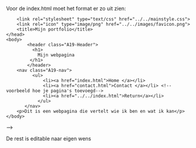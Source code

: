 Voor de index.html moet het format er zo uit zien:

<!--<!DOCTYPE HTML>
<html lang="nl">
    <head>
        <meta charset="utf-8">
        <!--mainstyle.css en favicon.png moeten zo worden toegevoegd anders klopt de style niet met de rest van de pagina's-->
        <link rel="stylesheet" type="text/css" href="../../mainstyle.css">
        <link rel="icon" type="image/png" href="../../images/favicon.png">
        <title>Mijn portfolio</title>
    </head>
    <body>
            <header class="A19-Header">
              <h1>
                Mijn webpagina
             </h1>
            </header>
        <nav class="A19-nav">
              <ul>
                  <li><a href="index.html">Home </a></li>
                  <li><a href="contact.html">Contact </a></li> <!--voorbeeld hoe je pagina's toevoegd-->
                  <li><a href="../../index.html">Return</a></li>
                </ul>
           </nav>
        <p>Dit is een webpagina die vertelt wie ik ben en wat ik kan</p>
    </body>
</html>
-->

De rest is editable naar eigen wens
